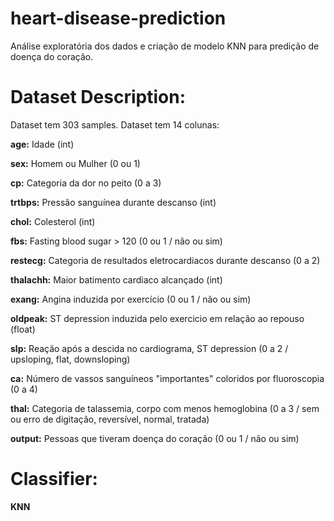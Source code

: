 # heart-disease-prediction
Análise exploratória dos dados e criação de modelo KNN para predição de doença do coração.
# Dataset Description:
Dataset tem 303 samples.
Dataset tem 14 colunas:

**age:** Idade (int)

**sex:** Homem ou Mulher (0 ou 1)

**cp:** Categoria da dor no peito (0 a 3)

**trtbps:** Pressão sanguínea durante descanso (int)

**chol:** Colesterol (int)

**fbs:** Fasting blood sugar > 120 (0 ou 1 / não ou sim)

**restecg:** Categoria de resultados eletrocardiacos durante descanso (0 a 2)

**thalachh:** Maior batimento cardiaco alcançado (int)

**exang:** Angina induzida por exercício (0 ou 1 / não ou sim)

**oldpeak:** ST depression induzida pelo exercicio em relação ao repouso (float)

**slp:** Reação após a descida no cardiograma, ST depression (0 a 2 / upsloping, flat, downsloping)

**ca:** Número de vassos sanguíneos "importantes" coloridos por fluoroscopia (0 a 4)

**thal:** Categoria de talassemia, corpo com menos hemoglobina (0 a 3 / sem ou erro de digitação, reversível, normal, tratada)

**output:** Pessoas que tiveram doença do coração (0 ou 1 / não ou sim)
# Classifier:
**KNN**
